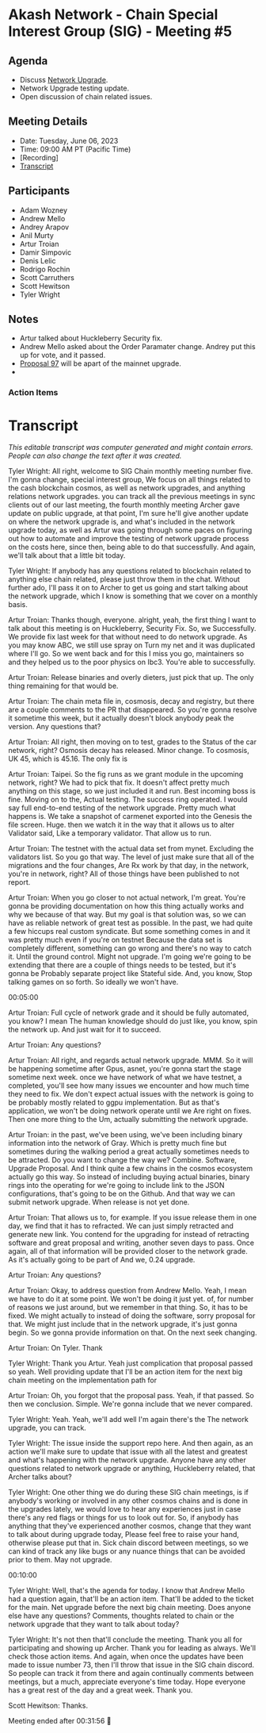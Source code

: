 

# Akash Network - Chain Special Interest Group (SIG) - Meeting #5

## Agenda

- Discuss [Network Upgrade](https://github.com/akash-network/support/issues/73).
- Network Upgrade testing update.
- Open discussion of chain related issues.

## Meeting Details

- Date: Tuesday, June 06, 2023
- Time: 09:00 AM PT (Pacific Time)
- [Recording]
- [Transcript](#transcript)


## Participants

- Adam Wozney
- Andrew Mello
- Andrey Arapov
- Anil Murty
- Artur Troian
- Damir Simpovic
- Denis Lelic
- Rodrigo Rochin
- Scott Carruthers
- Scott Hewitson
- Tyler Wright


## Notes

- Artur talked about Huckleberry Security fix.
- Andrew Mello asked about the Order Paramater change. Andrey put this up for vote, and it passed.
- [Proposal 97](https://www.mintscan.io/akash/proposals/197) will be apart of the mainnet upgrade.
- 

### Action Items



# **Transcript**

_This editable transcript was computer generated and might contain errors. People can also change the text after it was created._

Tyler Wright: All right, welcome to SIG Chain monthly meeting number five. I'm gonna change, special interest group, We focus on all things related to the cash blockchain cosmos, as well as network upgrades, and anything relations network upgrades. you can track all the previous meetings in sync clients out of our last meeting, the fourth monthly meeting Archer gave update on public upgrade, at that point, I'm sure he'll give another update on where the network upgrade is, and what's included in the network upgrade today, as well as Artur was going through some paces on figuring out how to automate and improve the testing of network upgrade process on the costs here, since then, being able to do that successfully. And again, we'll talk about that a little bit today.

Tyler Wright:  If anybody has any questions related to blockchain related to anything else chain related, please just throw them in the chat. Without further ado, I'll pass it on to Archer to get us going and start talking about the network upgrade, which I know is something that we cover on a monthly basis.

Artur Troian: Thanks though, everyone. alright, yeah, the first thing I want to talk about this meeting is on Huckleberry, Security Fix. So, we Successfully. We provide fix last week for that without need to do network upgrade. As you may know ABC, we still use spray on Turn my net and it was duplicated where I'll go. So we went back and for this I miss you go, maintainers so and they helped us to the poor physics on Ibc3. You're able to successfully.

Artur Troian:  Release binaries and overly dieters, just pick that up. The only thing remaining for that would be.

Artur Troian:  The chain meta file in, cosmosis, decay and registry, but there are a couple comments to the PR that disappeared. So you're gonna resolve it sometime this week, but it actually doesn't block anybody peak the version. Any questions that?

Artur Troian:  All right, then moving on to test, grades to the Status of the car network, right? Osmosis decay has released. Minor change. To cosmosis, UK 45, which is 45.16. The only fix is

Artur Troian:  Taipei. So the fig runs as we grant module in the upcoming network, right? We had to pick that fix. It doesn't affect pretty much anything on this stage, so we just included it and run. Best incoming boss is fine. Moving on to the, Actual testing. The success ring operated. I would say full end-to-end testing of the network upgrade. Pretty much what happens is. We take a snapshot of carmenet exported into the Genesis the file screen. Huge. then we watch it in the way that it allows us to alter Validator said, Like a temporary validator. That allow us to run.

Artur Troian:  The testnet with the actual data set from mynet. Excluding the validators list. So you go that way. The level of just make sure that all of the migrations and the four changes, Are Rx work by that day, in the network, you're in network, right? All of those things have been published to not report.

Artur Troian:  When you go closer to not actual network, I'm great. You're gonna be providing documentation on how this thing actually works and why we because of that way. But my goal is that solution was, so we can have as reliable network of great test as possible. In the past, we had quite a few hiccups real custom syndicate. But some something comes in and it was pretty much even if you're on testnet Because the data set is completely different, something can go wrong and there's no way to catch it. Until the ground control. Might not upgrade. I'm going we're going to be extending that there are a couple of things needs to be tested, but it's gonna be Probably separate project like Stateful side. And, you know, Stop talking games on so forth. So ideally we won't have.

00:05:00

Artur Troian:  Full cycle of network grade and it should be fully automated, you know? I mean The human knowledge should do just like, you know, spin the network up. And just wait for it to succeed.

Artur Troian:  Any questions?

Artur Troian:  All right, and regards actual network upgrade. MMM. So it will be happening sometime after Gpus, asnet, you're gonna start the stage sometime next week. once we have network of what we have testnet, a completed, you'll see how many issues we encounter and how much time they need to fix. We don't expect actual issues with the network is going to be probably mostly related to ggpu implementation. But as that's application, we won't be doing network operate until we Are right on fixes. Then one more thing to the Um, actually submitting the network upgrade.

Artur Troian:  in the past, we've been using, we've been including binary information into the network of Gray. Which is pretty much fine but sometimes during the walking period a great actually sometimes needs to be attracted. Do you want to change the way we? Combine. Software, Upgrade Proposal. And I think quite a few chains in the cosmos ecosystem actually go this way. So instead of including buying actual binaries, binary rings into the operating for we're going to include link to the JSON configurations, that's going to be on the Github. And that way we can submit network upgrade. When release is not yet done.

Artur Troian:  That allows us to, for example. If you issue release them in one day, we find that it has to refracted. We can just simply retracted and generate new link. You contend for the upgrading for instead of retracting software and great proposal and writing, another seven days to pass. Once again, all of that information will be provided closer to the network grade. As it's actually going to be part of And we, 0.24 upgrade.

Artur Troian:  Any questions?

Artur Troian:  Okay, to address question from Andrew Mello. Yeah, I mean we have to do it at some point. We won't be doing it just yet. of, for number of reasons we just around, but we remember in that thing. So, it has to be fixed. We might actually to instead of doing the software, sorry proposal for that. We might just include that in the network upgrade, it's just gonna begin. So we gonna provide information on that. On the next seek changing.

Artur Troian:  On Tyler. Thank

Tyler Wright: Thank you Artur. Yeah just complication that proposal passed so yeah. Well providing update that I'll be an action item for the next big chain meeting on the implementation path for

Artur Troian: Oh, you forgot that the proposal pass. Yeah, if that passed. So then we conclusion. Simple. We're gonna include that we never compared.

Tyler Wright: Yeah. Yeah, we'll add well I'm again there's the The network upgrade, you can track.

Tyler Wright:  The issue inside the support repo here. And then again, as an action we'll make sure to update that issue with all the latest and greatest and what's happening with the network upgrade. Anyone have any other questions related to network upgrade or anything, Huckleberry related, that Archer talks about?

Tyler Wright:  One other thing we do during these SIG chain meetings, is if anybody's working or involved in any other cosmos chains and is done in the upgrades lately, we would love to hear any experiences just in case there's any red flags or things for us to look out for. So, if anybody has anything that they've experienced another cosmos, change that they want to talk about during upgrade today, Please feel free to raise your hand, otherwise please put that in. Sick chain discord between meetings, so we can kind of track any like bugs or any nuance things that can be avoided prior to them. May not upgrade.

00:10:00

Tyler Wright:  Well, that's the agenda for today. I know that Andrew Mello had a question again, that'll be an action item. That'll be added to the ticket for the main. Net upgrade before the next big chain meeting. Does anyone else have any questions? Comments, thoughts related to chain or the network upgrade that they want to talk about today?

Tyler Wright: It's not then that'll conclude the meeting. Thank you all for participating and showing up Archer. Thank you for leading as always. We'll check those action items. And again, when once the updates have been made to issue number 73, then I'll throw that issue in the SIG chain discord. So people can track it from there and again continually comments between meetings, but a much, appreciate everyone's time today. Hope everyone has a great rest of the day and a great week. Thank you.

Scott Hewitson: Thanks.

Meeting ended after 00:31:56 👋
